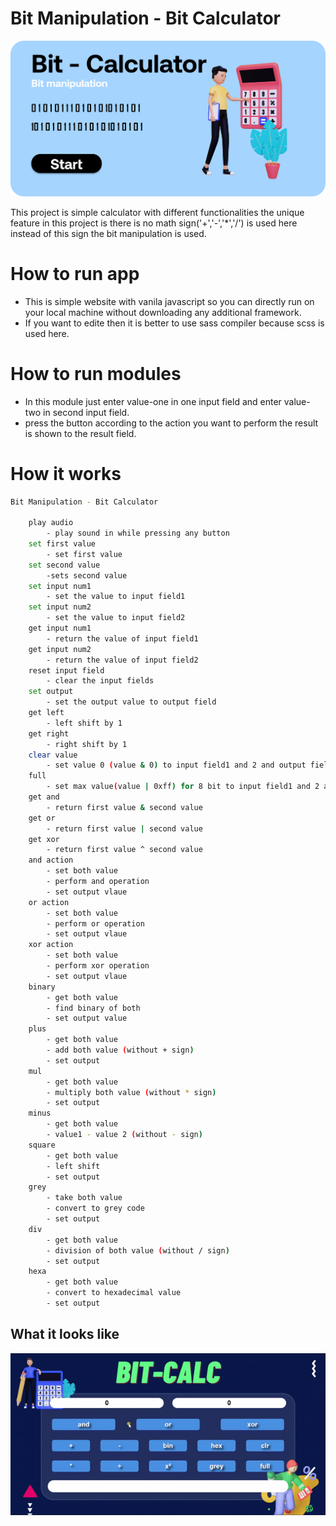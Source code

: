 # Bit Manipulation - Bit Calculator

<p align="center">
  <img src="8.png">
</p>


This project is simple calculator with different functionalities the unique feature in this project is there is no math sign('+','-','*','/') is used here instead of this sign the bit manipulation is used.


# How to run app 

 * This is simple website with vanila javascript so you can directly run on your local machine without downloading any additional framework.
 * If you want to edite then it is better to use sass compiler because scss is used here. 

# How to run modules

 * In this module just enter value-one in one input field and enter value-two in second input field.
 * press the button according to the action you want to perform the result is shown to the result field.

# How it works

```sh
Bit Manipulation - Bit Calculator

    play audio
        - play sound in while pressing any button
    set first value
        - set first value 
    set second value 
        -sets second value  
    set input num1
        - set the value to input field1
    set input num2
        - set the value to input field2
    get input num1
        - return the value of input field1
    get input num2
        - return the value of input field2
    reset input field
        - clear the input fields
    set output
        - set the output value to output field
    get left
        - left shift by 1
    get right 
        - right shift by 1
    clear value 
        - set value 0 (value & 0) to input field1 and 2 and output field
    full 
        - set max value(value | 0xff) for 8 bit to input field1 and 2 and output field
    get and 
        - return first value & second value
    get or 
        - return first value | second value
    get xor 
        - return first value ^ second value
    and action 
        - set both value    
        - perform and operation
        - set output vlaue
    or action 
        - set both value    
        - perform or operation
        - set output vlaue
    xor action 
        - set both value    
        - perform xor operation
        - set output vlaue
    binary 
        - get both value 
        - find binary of both 
        - set output value
    plus 
        - get both value 
        - add both value (without + sign)
        - set output
    mul 
        - get both value 
        - multiply both value (without * sign)
        - set output
    minus 
        - get both value 
        - value1 - value 2 (without - sign)
    square 
        - get both value
        - left shift
        - set output
    grey 
        - take both value 
        - convert to grey code
        - set output
    div 
        - get both value    
        - division of both value (without / sign)
        - set output
    hexa 
        - get both value 
        - convert to hexadecimal value 
        - set output


```

## What it looks like


<p align="center">
  <img src="0.gif">
</p>
  
